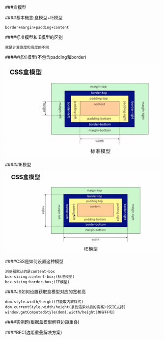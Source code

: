 ###盒模型

####基本概念:盒模型+IE模型

    border+margin+padding+content
    
####标准模型和IE模型的区别
        
    就是计算宽度和高度的不同
    
#####标准模型(不包含padding和border)
    
![](/assets/QQ截图20171213175025.png)
        
#####IE模型

![](/assets/QQ截图20171213175319.png)

####CSS是如何设置这种模型

    浏览器默认的是content-box
    box-sizing:content-box;(标准模型)
    box-sizing:border-box;(IE模型)
    

####JS如何设置获取盒模型对应的宽和高

    dom.style.width/height(只能取内联样式)
    dom.currentStyle.width/height(拿到渲染以后的宽高)(仅IE支持)
    window.getComputedStyle(dom).width/height(兼容FF和)


####实例题(根据盒模型解释边距重叠)



####BFC(边距重叠解决方案)